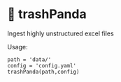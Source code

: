 # :raccoon: trashPanda

Ingest highly unstructured excel files

Usage:
```
path = 'data/'
config = 'config.yaml'
trashPanda(path,config)
```
